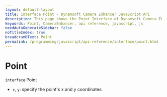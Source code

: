 ```yaml
---
layout: default-layout
title: Interface Point - Dynamsoft Camera Enhancer JavaScript API
description: This page shows the Point Interface of Dynamsoft Camera Enhancer JavaScript SDK.
keywords: Point, CameraEnhancer, api reference, javascript, js
needAutoGenerateSidebar: false
noTitleIndex: true
breadcrumbText: Point
permalink: /programming/javascript/api-reference/interface/point.html
---
```


# Point

`interface` Point

* `x`,  `y`: specify the point's x and y coordinates.
